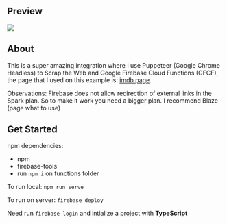 ## Preview

![](https://raw.githubusercontent.com/bearkfear/web-scraping-with-cloud-functions/master/images/1.png)

## About

This is a super amazing integration where I use Puppeteer (Google Chrome Headless) to Scrap the Web and Google Firebase Cloud Functions (GFCF), the page that I used on this example is: [imdb page](https://www.imdb.com/chart/toptv/?ref_=nv_tvv_250). 

Observations: Firebase does not allow redirection of external links in the Spark plan. So to make it work you need a bigger plan. I recommend Blaze (page what to use)

## Get Started

npm dependencies:

- npm
- firebase-tools
- run `npm i` on functions folder

To run local: `npm run serve`

To run on server: `firebase deploy`

Need run `firebase-login` and intialize a project with **TypeScript**
